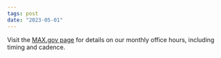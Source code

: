 ```yaml
---
tags: post 
date: "2023-05-01"
---
```


Visit the [MAX.gov page](https://community.max.gov/pages/viewpage.action?spaceKey=HHS&title=Federal+Audit+Clearinghouse+%28FAC%29+Transition) for details on our monthly office hours, including timing and cadence.
